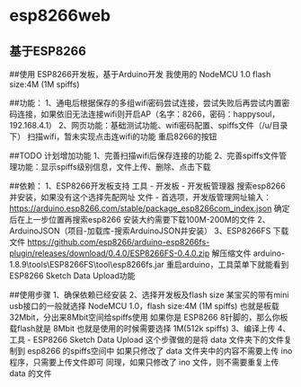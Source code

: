 # esp8266web
## 基于ESP8266

##使用 ESP8266开发板，基于Arduino开发
我使用的 NodeMCU 1.0 
flash size:4M (1M spiffs)

##功能：
1、通电后根据保存的多组wifi密码尝试连接，尝试失败后再尝试内置密码连接，如果依旧无法连接wifi则开启AP（名字：8266，密码：happysoul，192.168.4.1）
2、网页功能：基础测试功能、wifi密码配置、spiffs文件（/u/目录下）
	扫描wifi，暂未实现点击连wifi的功能
	重启8266的按钮

##TODO	计划增加功能
1、完善扫描wifi后保存连接的功能
2、完善spiffs文件管理功能：显示spiffs级别信息，文件上传、删除、点击下载

##依赖：
1、ESP8266开发板支持
	工具 - 开发板 - 开发板管理器 搜索esp8266并安装，如果没有这个选择先配网址
	文件 - 首选项，开发版管理网址输入：https://arduino.esp8266.com/stable/package_esp8266com_index.json 确定后在上一步位置再搜索esp8266
	安装大约需要下载100M-200M的文件
2、ArduinoJSON（项目-加载库-搜索ArduinoJSON并安装）
3、ESP8266FS 下载文件
	https://github.com/esp8266/arduino-esp8266fs-plugin/releases/download/0.4.0/ESP8266FS-0.4.0.zip
	解压缩文件 arduino-1.8.9\tools\ESP8266FS\tool\esp8266fs.jar
	重启arduino，工具菜单下就能看到ESP8266 Sketch Data Upload功能
	
##使用步骤
1、确保依赖已经安装
2、选择开发板及flash size
	某宝买的带有mini usb接口的一般就选择 NodeMCU 1.0，flash size:4M (1M spiffs) 也就是板载32Mbit，分出来8Mbit空间给spiffs使用
	如果你是 ESP8266 8针脚的，那么你板载flash就是 8Mbit 也就是使用的时候需要选择 1M(512k spiffs)
3、编译上传
4、工具 - ESP8266 Sketch Data Upload
	这个步骤做的是将 data 文件夹下的文件复制到 esp8266 的spiffs空间中
	如果只修改了 data 文件夹中的内容不需要上传 ino 程序，只需要上传文件即可
	同理，如果只修改了 ino 文件，则不需要重复上传 data 的文件